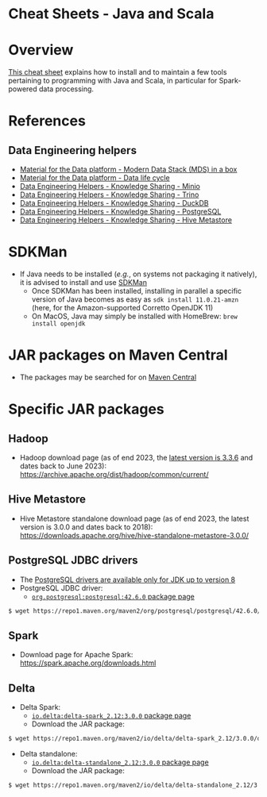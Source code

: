 Cheat Sheets - Java and Scala
=============================

# Overview
[This cheat sheet](https://github.com/data-engineering-helpers/ks-cheat-sheets/blob/main/programming/java-world/README.md)
explains how to install and to maintain a few tools pertaining to
programming with Java and Scala, in particular for Spark-powered data processing.

# References

## Data Engineering helpers
* [Material for the Data platform - Modern Data Stack (MDS) in a box](https://github.com/data-engineering-helpers/mds-in-a-box/blob/main/README.md)
* [Material for the Data platform - Data life cycle](https://github.com/data-engineering-helpers/data-life-cycle/blob/main/README.md)
* [Data Engineering Helpers - Knowledge Sharing - Minio](https://github.com/data-engineering-helpers/ks-cheat-sheets/blob/main/frameworks/minio/README.md)
* [Data Engineering Helpers - Knowledge Sharing - Trino](https://github.com/data-engineering-helpers/ks-cheat-sheets/blob/main/db/trino/README.md)
* [Data Engineering Helpers - Knowledge Sharing - DuckDB](https://github.com/data-engineering-helpers/ks-cheat-sheets/blob/main/db/duckdb/README.md)
* [Data Engineering Helpers - Knowledge Sharing - PostgreSQL](https://github.com/data-engineering-helpers/ks-cheat-sheets/blob/main/db/postgresql/README.md)
* [Data Engineering Helpers - Knowledge Sharing - Hive Metastore](https://github.com/data-engineering-helpers/ks-cheat-sheets/blob/main/frameworks/hive-metastore/README.md)

# SDKMan
* If Java needs to be installed (_e.g._, on systems not packaging it natively),
  it is advised to install and use [SDKMan](https://sdkman.io/)
  + Once SDKMan has been installed, installing in parallel a specific version of Java becomes as easy as
    `sdk install 11.0.21-amzn` (here, for the Amazon-supported Corretto OpenJDK 11)
  + On MacOS, Java may simply be installed with HomeBrew: `brew install openjdk`

# JAR packages on Maven Central
* The packages may be searched for on [Maven Central](https://mvnrepository.com/)

# Specific JAR packages

## Hadoop
* Hadoop download page (as of end 2023, the [latest version is 3.3.6](https://archive.apache.org/dist/hadoop/common/hadoop-3.3.6/)
  and dates back to June 2023): https://archive.apache.org/dist/hadoop/common/current/

## Hive Metastore
* Hive Metastore standalone download page (as of end 2023, the latest version is 3.0.0 and dates back to 2018):
  https://downloads.apache.org/hive/hive-standalone-metastore-3.0.0/

## PostgreSQL JDBC drivers
* The [PostgreSQL drivers are available only for JDK up to version 8](https://jdbc.postgresql.org/download)
* PostgreSQL JDBC driver:
  + [`org.postgresql:postgresql:42.6.0` package page](https://mvnrepository.com/artifact/org.postgresql/postgresql/42.6.0)
```bash
$ wget https://repo1.maven.org/maven2/org/postgresql/postgresql/42.6.0/postgresql-42.6.0.jar
```

## Spark
* Download page for Apache Spark: https://spark.apache.org/downloads.html

## Delta
* Delta Spark:
  + [`io.delta:delta-spark_2.12:3.0.0` package page](https://mvnrepository.com/artifact/io.delta/delta-spark_2.12/3.0.0)
  + Download the JAR package:
```bash
$ wget https://repo1.maven.org/maven2/io/delta/delta-spark_2.12/3.0.0/delta-spark_2.12-3.0.0.jar
```
* Delta standalone:
  + [`io.delta:delta-standalone_2.12:3.0.0` package page](https://mvnrepository.com/artifact/io.delta/delta-standalone_2.12/3.0.0)
  + Download the JAR package:
```bash
$ wget https://repo1.maven.org/maven2/io/delta/delta-standalone_2.12/3.0.0/delta-standalone_2.12-3.0.0.jar
```
